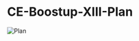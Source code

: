 # CE-Boostup-XIII-Plan

![Plan](http://www.plantuml.com/plantuml/proxy?cache=no&src=https://raw.githubusercontent.com/CE63-KMITL/CE-Boostup-XIII-Plan/refs/heads/main/Plan.pu)
